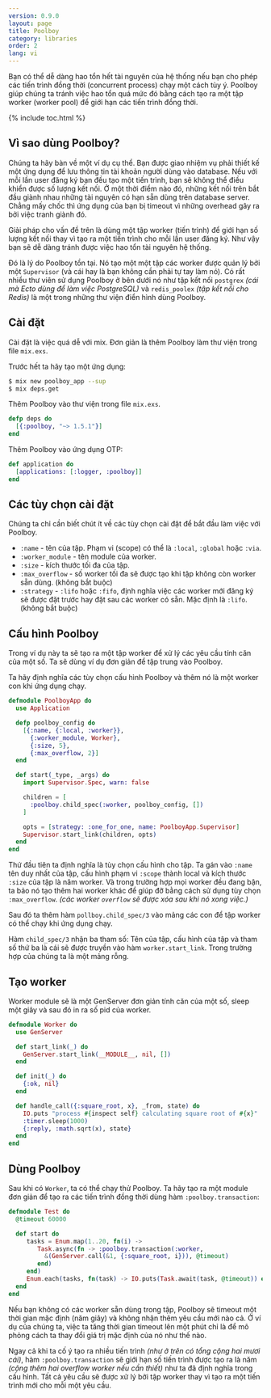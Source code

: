 ```yaml
---
version: 0.9.0
layout: page
title: Poolboy
category: libraries
order: 2
lang: vi
---
```


Bạn có thể dễ dàng hao tổn hết tài nguyên của hệ thống nếu bạn cho phép các tiến trình đồng thời (concurrent process) chạy một cách tùy ý. Poolboy giúp chúng ta tránh việc hao tổn quá mức đó bằng cách tạo ra một tập worker (worker pool) để giới hạn các tiến trình đồng thời.

{% include toc.html %}

## Vì sao dùng Poolboy?

Chúng ta hãy bàn về một ví dụ cụ thể. Bạn được giao nhiệm vụ phải thiết kế một ứng dụng để lưu thông tin tài khoản người dùng vào database. Nếu với mỗi lần user đăng ký bạn đều tạo một tiến trình, bạn sẽ không thể điều khiển được số lượng kết nối. Ở một thời điểm nào đó, những kết nối trên bắt đầu giành nhau những tài nguyên có hạn sẵn dùng trên database server. Chẳng mấy chốc thì ứng dụng của bạn bị timeout vì những overhead gây ra bởi việc tranh giành đó.

Giải pháp cho vấn đề trên là dùng một tập worker (tiến trình) để giới hạn số lượng kết nối thay vì tạo ra một tiến trình cho mỗi lần user đăng ký. Như vậy bạn sẽ dễ dàng tránh được việc hao tổn tài nguyên hệ thống.

Đó là lý do Poolboy tồn tại. Nó tạo một một tập các worker được quản lý bởi một `Supervisor` (và cái hay là bạn không cần phải tự tay làm nó). Có rất nhiều thư viên sử dụng Poolboy ở bên dưới nó như tập kết nối `postgrex` *(cái mà Ecto dùng để làm việc PostgreSQL)* và `redis_poolex` *(tập kết nối cho Redis)* là một trong những thư viện điển hình dùng Poolboy.

## Cài đặt

Cài đặt là việc quá dễ với mix. Đơn giản là thêm Poolboy làm thư viện trong file `mix.exs`.

Trước hết ta hãy tạo một ứng dụng:

```bash
$ mix new poolboy_app --sup
$ mix deps.get
```

Thêm Poolboy vào thư viện trong file `mix.exs`.  

```elixir
defp deps do
  [{:poolboy, "~> 1.5.1"}]
end
```

Thêm Poolboy vào ứng dụng OTP:

```elixir
def application do
  [applications: [:logger, :poolboy]]
end
```

## Các tùy chọn cài đặt

Chúng ta chỉ cần biết chút ít về các tùy chọn cài đặt để bắt đầu làm việc với Poolboy.

* `:name` - tên của tập. Phạm vi (scope) có thể là `:local`, `:global` hoặc `:via`.
* `:worker_module` - tên module của worker.
* `:size` - kích thước tối đa của tập.
* `:max_overflow` - số worker tối đa sẽ được tạo khi tập không còn worker sẵn dùng. (không bắt buộc)
* `:strategy` - `:lifo` hoặc `:fifo`, định nghĩa việc các worker mới đăng ký sẽ được đặt trước hay đặt sau các worker có sẵn. Mặc định là `:lifo`. (không bắt buộc)

## Cấu hình Poolboy

Trong ví dụ này ta sẽ tạo ra một tập worker để xử lý các yêu cầu tính căn của một số. Ta sẽ dùng ví dụ đơn giản để tập trung vào Poolboy.

Ta hãy định nghĩa các tùy chọn cấu hình Poolboy và thêm nó là một worker con khi ứng dụng chạy.

```elixir
defmodule PoolboyApp do
  use Application

  defp poolboy_config do
    [{:name, {:local, :worker}},
      {:worker_module, Worker},
      {:size, 5},
      {:max_overflow, 2}]
  end

  def start(_type, _args) do
    import Supervisor.Spec, warn: false

    children = [
      :poolboy.child_spec(:worker, poolboy_config, [])
    ]

    opts = [strategy: :one_for_one, name: PoolboyApp.Supervisor]
    Supervisor.start_link(children, opts)
  end
end
```

Thứ đầu tiên ta định nghĩa là tùy chọn cấu hình cho tập. Ta gán vào `:name` tên duy nhất của tập, cấu hình phạm vi `:scope` thành local và kích thước `:size` của tập là năm worker. Và trong trường hợp mọi worker đều đang bận, ta bảo nó tạo thêm hai worker khác để giúp đỡ bằng cách sử dụng tùy chọn `:max_overflow`. *(các worker `overflow` sẽ được xóa sau khi nó xong việc.)*

Sau đó ta thêm hàm `pollboy.child_spec/3` vào mảng các con để tập worker có thể chạy khi ứng dụng chạy.

Hàm `child_spec/3` nhận ba tham số: Tên của tập, cấu hình của tập và tham số thứ ba là cái sẽ được truyền vào hàm `worker.start_link`. Trong trường hợp của chúng ta là một mảng rỗng.

## Tạo worker
Worker module sẽ là một GenServer đơn giản tính căn của một số, sleep một giây và sau đó in ra số pid của worker.

```elixir
defmodule Worker do
  use GenServer

  def start_link(_) do
    GenServer.start_link(__MODULE__, nil, [])
  end

  def init(_) do
    {:ok, nil}
  end

  def handle_call({:square_root, x}, _from, state) do
    IO.puts "process #{inspect self} calculating square root of #{x}"
    :timer.sleep(1000)
    {:reply, :math.sqrt(x), state}
  end
end
```

## Dùng Poolboy

Sau khi có `Worker`, ta có thể chạy thử Poolboy. Ta hãy tạo ra một module đơn giản để tạo ra các tiến trình đồng thời dùng hàm `:poolboy.transaction`:

```elixir
defmodule Test do
  @timeout 60000

  def start do
     tasks = Enum.map(1..20, fn(i) ->
        Task.async(fn -> :poolboy.transaction(:worker,
          &(GenServer.call(&1, {:square_root, i})), @timeout)
        end)
     end)
     Enum.each(tasks, fn(task) -> IO.puts(Task.await(task, @timeout)) end)
  end
end
```

Nếu bạn không có các worker sẵn dùng trong tập, Poolboy sẽ timeout một thời gian mặc định (năm giây) và không nhận thêm yêu cầu mới nào cả. Ở ví dụ của chúng ta, việc ta tăng thời gian timeout lên một phút chỉ là để mô phỏng cách ta thay đổi giá trị mặc định của nó như thế nào.

Ngay cả khi ta cố ý tạo ra nhiều tiến trình *(như ở trên có tổng cộng hai mươi cái)*, hàm `:poolboy.transaction` sẽ giới hạn số tiến trình được tạo ra là năm *(cộng thêm hai overflow worker nếu cần thiết)* như ta đã định nghĩa trong cấu hình. Tất cả yêu cầu sẽ được xử lý bởi tập worker thay vì tạo ra một tiến trình mới cho mỗi một yêu cầu.
